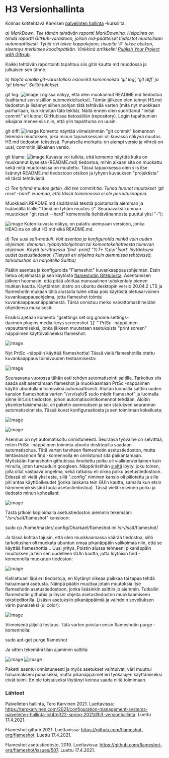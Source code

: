 # H3 Versionhallinta

Kolmas kotitehtävä Karvisen [palvelinten hallinta](https://terokarvinen.com/2021/configuration-management-systems-palvelinten-hallinta-ict4tn022-spring-2021/#h3-versionhallinta) -kurssilta.

*a) MarkDown. Tee tämän tehtävän raportti MarkDownina.
 Helpointa on tehdä raportti GitHub-varastoon, jolloin md-päätteiset tiedostot muotoillaan automaattisesti.
 Tyhjä rivi tekee kappalejaon, risuaita ‘#’ tekee otsikon, sisennys merkitsee koodinpätkän.
 Vinkkinä artikkelini [Publish Your Project with GitHub](http://terokarvinen.com/2016/publish-your-project-with-github/).*

Kaikki tehtävän raportointi tapahtuu siis gitin kautta md muodossa ja julkaisen sen tänne. 

*b) Näytä omalla git-varastollasi esimerkit komennoista ‘git log’, ‘git diff’ ja ‘git blame’. Selitä tulokset.*

git log:
![image](https://user-images.githubusercontent.com/82265726/115110502-6d1c4200-9f84-11eb-810c-7a00b29cb98a.png)
Logissa näkyy, että olen muokannut README.md tiedostoa (vaihtanut sen sisällön suomenkieliseksi). Tämän jälkeen olen tehnyt H3.md tiedoston ja lisännyt siihen pohjan tätä tehtävää varten (mitä nyt muokkaan parhaillaan, kun kirjoitan tätä tektiä). Näitä ennen olen suorittanut "initial commit" eli luonut GitHubissa tietosäiliön (repository). Login tapahtumien aikajana menee siis niin, että ylin tapahtuma on uusin.

git diff:
![image](https://user-images.githubusercontent.com/82265726/115111364-b373a000-9f88-11eb-97c7-bea487919c13.png)
Komento näyttää viimeisimmän "git commit" komennon tekemän muutoksen, joka minun tapauksessani oli kuvassa näkyvä muutos H3.md tiedoston tekstissä. Punaisella merkattu on aiempi versio ja vihreä on uusi, commitin jälkeinen versio.

git blame:
![image](https://user-images.githubusercontent.com/82265726/115112072-5d086080-9f8c-11eb-9ffd-3e9734c51f9c.png)
Kuvasta voi tulkita, että komento näyttää kuka on muokannut kyseistä (README.md) tiedostoa, mihin aikaan sitä on muokattu sekä mitä muutoksissa on muutettu. Tässä tapauksessa olen siis itse lisännyt README.md tiedostoon otsikon ja lyhyen kuvauksen "projektista" eli tästä tehtävästä.

*c) Tee tyhmä muutos gittiin, älä tee commit:tia. Tuhoa huonot muutokset ‘git reset –hard’. Huomaa, että tässä toiminnossa ei ole peruutusnappia.*

Muokkasin README.md sisältämää tekstiä poistamalla aiemman ja lisäämällä tilalle "Tämä on tyhäm muutos :)". Seuraavaksi kumoan muutoksen "git reset --hard" komennolla (tehtävänannosta puuttui yksi "-"):

![image](https://user-images.githubusercontent.com/82265726/115113076-179a6200-9f91-11eb-8fae-f7f011c63b3c.png)
Kuten kuvasta näkyy, on palattu aiempaan versioon, jonka HEAD:na on ollut H3.md eikä README.md.

*d) Tee uusi salt-moduli. Voit asentaa ja konfiguroida minkä vain uuden ohjelman: demonin, työpöytäohjelman tai komentokehotteesta toimivan ohjelman. Käytä tarvittaessa ‘find -printf “%T+ %p\n”|sort’ löytääksesi uudet asetustiedostot. (Tietysti eri ohjelma kuin aiemmissa tehtävissä, tarkoitushan on harjoitella Salttia)*

Päätin asentaa ja konfiguroida "Flameshot" kuvankaappausohjelman. Etsin tietoa ohjelmasta ja sen käytöstä [flameshotin GitHubista](https://github.com/flameshot-org/flameshot). Asentamisen jälkeen huomasin, että pitää aloittaa manuaalinen työskentely pienen mutkan kautta. Käyttämäni distro on ubuntu desktopin versio 20.04.2 LTS ja flameshotin mukaan tällä alustalla tulee ottaa pois käytöstä oletusarvoinen kuvankaappausohjelma, jotta flameshot toimisi kuvankaappausnäppäimestä. Tämä onnistuu melko vaivattomasti heidän ohjeidensa mukaisesti:

Ensiksi ajetaan komento "gsettings set org.gnome.settings-daemon.plugins.media-keys screenshot '[]'
" PrtSc -näppäimen vapauttamiseksi, jonka jälkeen muutetaan asetuksista "print screen" näppäimen käyttövälineeksi flameshot:

![image](https://user-images.githubusercontent.com/82265726/115118166-aff11080-9faa-11eb-9934-206b703bb17f.png)

Nyt PrtSc -näppäin käyttää flameshottia! Tässä vielä flameshotilla otettu kuvankaappaus toimivuuden testaamisesta:

![image](https://user-images.githubusercontent.com/82265726/115118507-25111580-9fac-11eb-85e2-38c22bc3be8f.png)

Seuraavana vuorossa tähän asti tehdyn automatisointi saltilla. Tarkoitus siis saada salt asentamaan flameshot ja muokkaamaan PrtSc -näppäimen käyttö ubuntullani toimivaksi automaattisesti. Aloitan luomalla salttiin uuden kansion flameshottia varten "/srv/salt/$ sudo mkdir flameshot" ja luomalla sinne init.sls tiedoston, johon automatisointikomennot tehdään. Aloitin yksinkertaisimmasta, eli paketin asennuksen ja sen statuksen seurannan automatisoinnista. Tässä kuvat konfiguraatiosta ja sen toiminnan kokeilusta:

![image](https://user-images.githubusercontent.com/82265726/115120649-40cde900-9fb7-11eb-8024-61109bbc5bc6.png)

![image](https://user-images.githubusercontent.com/82265726/115120716-9609fa80-9fb7-11eb-96c3-cea7724c09da.png)
 
Asennus on nyt automatisoitu onnistuneesti. Seuraava työvaihe on selvittää, miten PrtSc -näppäimen toiminta ubuntu desktopilla saadaan automatisoitua. Tätä varten tarvitsen flameshotin asetustiedoston, mutta tehtävänannon find -komennolla en onnistunut sitä paikantamaan. Myöskään flameshotin githubissa ilmoitettu polku oli viallinen/erilainen kuin minulla, joten turvauduin googleen. Näppärästihän [sieltä](https://github.com/flameshot-org/flameshot/issues/507) löytyi joku toinen, jolla ollut vastaava ongelma, sekä ratkaisu eli oikea polku asetustiedostoon. Edessä oli vielä yksi este, sillä ".config" niminen kansio oli piilotettu ja sille piti antaa käyttöoikeudet (jonka laiskana tein GUIn kautta, samalla kun etsin hämmennyksissäni tuota asetustiedostoa). Tässä vielä kyseinen polku ja tiedosto minun kohdallani: 

![image](https://user-images.githubusercontent.com/82265726/115122580-47615e00-9fc1-11eb-9fc0-67b58702ddcd.png)

Tästä jatkoin kopioimalla asetustiedoston aiemmin tekemääni "/srv/salt/flameshot" kansioon:

 sudo cp /home/master/.config/Dharkael/flameshot.ini /srv/salt/flameshot/
 
Ja tässä kohtaa tajusin, että olen muokkaamassa väärää tiedostoa, sillä tarkoitushan oli muokata ubuntun omaa pikanäppäin valikoimaa niin, että se käyttää flameshottia... Uusi yritys. Poistin alussa tehneeni pikanäppäin muutoksen ja tein sen uudelleen GUIn kautta, jotta löytäisin find -komennolla muokatun tiedoston: 

![image](https://user-images.githubusercontent.com/82265726/115123151-74fbd680-9fc4-11eb-8d7d-eab7ec05e103.png)

Kahlattuani läpi eri tiedostoja, en löytänyt oikeaa paikkaa tai tapaa tehdä haluamaani asetusta. Näinpä päätin muuttaa jotain muutoksia itse flameshotin asetustiedostoon, jonka lisäsinkin salttiin jo aiemmin. Tutkailin flameshotin githubia ja löysin ohjeita asetustiedoston muokkaamiseen tekstieditorilla. Lisäsin asetuksiin pikanäppäimiä ja vaihdoin sovelluksen värin punaiseksi (ui color):

![image](https://user-images.githubusercontent.com/82265726/115125922-222a1b00-9fd4-11eb-851d-5f8526025e9b.png)

Viimeisenä jäljellä testaus. Tätä varten poistan ensin flameshotin purge -komennolla:

 sudo apt-get purge flameshot
 
Ja sitten tekemäni tilan ajaminen saltilla:

![image](https://user-images.githubusercontent.com/82265726/115126164-cbbddc00-9fd5-11eb-8354-66b74b909c50.png)
![image](https://user-images.githubusercontent.com/82265726/115126189-f27c1280-9fd5-11eb-93a9-833c66cca7d7.png)

Paketti asentui onnistuneesti ja myös asetukset vaihtuivat, väri muuttui haluamakseni punaiseksi, mutta pikanäppäimet eri työkalujen käyttämiseksi eivät toimi. En ole toistaiseksi löytänyt keinoa saada niitä toimimaan.

### Lähteet

Palvelinten hallinta, Tero Karvinen 2021. Luettavissa: https://terokarvinen.com/2021/configuration-management-systems-palvelinten-hallinta-ict4tn022-spring-2021/#h3-versionhallinta. Luettu 17.4.2021.

Flameshot github 2021. Luettavissa: https://github.com/flameshot-org/flameshot. Luettu 17.4.2021.

Flameshot asetustiedosto, 2019. Luettavissa: https://github.com/flameshot-org/flameshot/issues/507. Luettu 17.4.2021.












